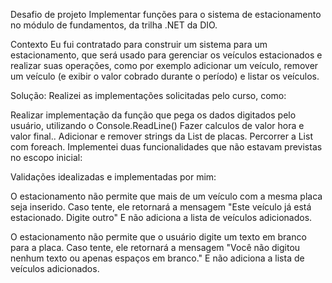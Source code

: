 Desafio de projeto
Implementar funções para o sistema de estacionamento no módulo de fundamentos, da trilha .NET da DIO.


Contexto
Eu fui contratado para construir um sistema para um estacionamento, que será usado para gerenciar os veículos estacionados e realizar suas operações, como por exemplo adicionar um veículo, remover um veículo (e exibir o valor cobrado durante o período) e listar os veículos.


Solução:
Realizei as implementações solicitadas pelo curso, como:



Realizar implementação da função que pega os dados digitados pelo usuário, utilizando o Console.ReadLine()
Fazer calculos de valor hora e valor final..
Adicionar e remover strings da List de placas.
Percorrer a List com foreach.
Implementei duas funcionalidades que não estavam previstas no escopo inicial:


Validações idealizadas e implementadas por mim:



O estacionamento não permite que mais de um veículo com a mesma placa seja inserido. Caso tente, ele retornará a mensagem "Este veículo já está estacionado. Digite outro" E não adiciona a lista de veículos adicionados.


O estacionamento não permite que o usuário digite um texto em branco para a placa. Caso tente, ele retornará a mensagem "Você não digitou nenhum texto ou apenas espaços em branco." E não adiciona a lista de veículos adicionados.
